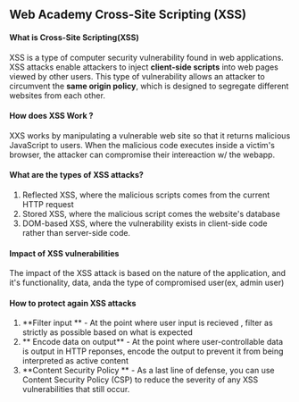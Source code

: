 ## Web Academy Cross-Site Scripting (XSS) 

#### What is Cross-Site Scripting(XSS) 
XSS is a type of computer security vulnerability found in web applications. XSS attacks enable attackers to inject **client-side scripts** into web pages viewed by other users. This type of vulnerability allows an attacker to circumvent the **same origin policy**, which is designed to segregate different websites from each other. 

#### How does XSS Work ? 
XXS works by manipulating a vulnerable web site so that it returns malicious JavaScript to users. When the malicious code executes inside a victim's browser, the attacker can compromise their intereaction w/ the webapp. 

#### What are the types of XSS attacks? 
1) Reflected XSS, where the malicious scripts comes from the current HTTP request
2) Stored XSS, where the malicious script comes the website's database
3) DOM-based XSS, where the vulnerability exists in client-side code rather than server-side code.

#### Impact of XSS vulnerabilities 
The impact of the XSS attack is based on the nature of the application, and it's functionality, data, anda the type of compromised user(ex, admin user)  

#### How to protect again XSS attacks
1) **Filter input ** - At the point where user input is recieved , filter as strictly as possible based on what is expected 
2) ** Encode data on output** - At the point where user-controllable data is output in HTTP reponses, encode the output to prevent it from being interpreted as active content 
3) **Content Security Policy ** - As a last line of defense, you can use Content Security Policy (CSP) to reduce the severity of any XSS vulnerabilities that still occur.
 
